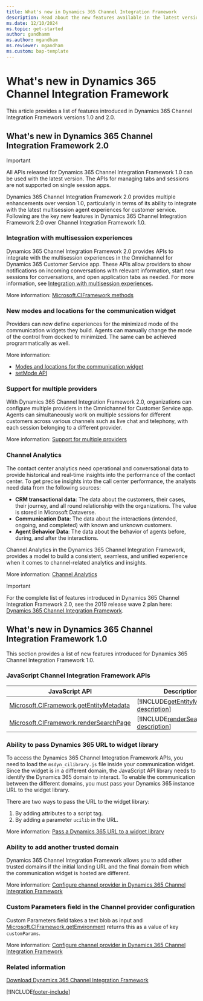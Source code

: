 ```yaml
---
title: What's new in Dynamics 365 Channel Integration Framework
description: Read about the new features available in the latest versions of Dynamics 365 Channel Integration Framework.
ms.date: 12/10/2024
ms.topic: get-started
author: gandhamm
ms.author: mgandham
ms.reviewer: mgandham
ms.custom: bap-template
---
```


# What's new in Dynamics 365 Channel Integration Framework

This article provides a list of features introduced in Dynamics 365 Channel Integration Framework versions 1.0 and 2.0.

## What's new in Dynamics 365 Channel Integration Framework 2.0

> [!IMPORTANT]
> All APIs released for Dynamics 365 Channel Integration Framework 1.0 can be used with the latest version. The APIs for managing tabs and sessions are not supported on single session apps.

Dynamics 365 Channel Integration Framework 2.0 provides multiple enhancements over version 1.0, particularly in terms of its ability to integrate with the latest multisession agent experiences for customer service. Following are the key new features in Dynamics 365 Channel Integration Framework 2.0 over Channel Integration Framework 1.0.

### Integration with multisession experiences

Dynamics 365 Channel Integration Framework 2.0 provides APIs to integrate with the multisession experiences in the Omnichannel for Dynamics 365 Customer Service app. These APIs allow providers to show notifications on incoming conversations with relevant information, start new sessions for conversations, and open application tabs as needed. For more information, see [Integration with multisession experiences](v2/administer/integration-multi-session-experiences.md).

More information: [Microsoft.CIFramework methods](v1/develop/reference/microsoft-ciframework.md)

### New modes and locations for the communication widget

Providers can now define experiences for the minimized mode of the communication widgets they build. Agents can manually change the mode of the control from docked to minimized. The same can be achieved programmatically as well. 

More information: 
- [Modes and locations for the communication widget](v2/administer/modes-communication-widget.md) 
- [setMode API](v2/develop/reference/microsoft-ciframework/setMode.md)

### Support for multiple providers

With Dynamics 365 Channel Integration Framework 2.0, organizations can configure multiple providers in the Omnichannel for Customer Service app. Agents can simultaneously work on multiple sessions for different customers across various channels such as live chat and telephony, with each session belonging to a different provider. 

More information: [Support for multiple providers](v2/administer/support-multiple-providers.md)

### Channel Analytics

The contact center analytics need operational and conversational data to provide historical and real-time insights into the performance of the contact center. To get precise insights into the call center performance, the analysts need data from the following sources: 

- **CRM transactional data**: The data about the customers, their cases, their journey, and all round relationship with the organizations. The value is stored in Microsoft Dataverse.
- **Communication Data**: The data about the interactions (intended, ongoing, and completed) with known and unknown customers.
- **Agent Behavior Data**: The data about the behavior of agents before, during, and after the interactions. 

Channel Analytics in the Dynamics 365 Channel Integration Framework, provides a model to build a consistent, seamless, and unified experience when it comes to channel-related analytics and insights.

More information: [Channel Analytics](v2/administer/channel-analytics.md)

> [!IMPORTANT]
> For the complete list of features introduced in Dynamics 365 Channel Integration Framework 2.0, see the 2019 release wave 2 plan here: [Dynamics 365 Channel Integration Framework](/dynamics365-release-plan/2019wave2/dynamics365-customer-service/channel-integration-framework-v2).

## What's new in Dynamics 365 Channel Integration Framework 1.0

This section provides a list of new features introduced for Dynamics 365 Channel Integration Framework 1.0.

### JavaScript Channel Integration Framework APIs

| JavaScript API | Description |
|-----|-----|
| [Microsoft.CIFramework.getEntityMetadata](v1/develop/reference/microsoft-ciframework/getEntityMetadata.md) | [!INCLUDE[getEntityMetadata-description](v1/develop/reference/microsoft-ciframework/includes/getEntityMetadata-description.md)] |
| [Microsoft.CIFramework.renderSearchPage](v1/develop/reference/microsoft-ciframework/renderSearchPage.md) | [!INCLUDE[renderSearchPage-description](v1/develop/reference/microsoft-ciframework/includes/renderSearchPage-description.md)] |

### Ability to pass Dynamics 365 URL to widget library

To access the Dynamics 365 Channel Integration Framework APIs, you need to load the `msdyn_cilibrary.js` file inside your communication widget. Since the widget is in a different domain, the JavaScript API library needs to identify the Dynamics 365 domain to interact. To enable the communication between the different domains, you must pass your Dynamics 365 instance URL to the widget library.

There are two ways to pass the URL to the widget library:

1. By adding attributes to a script tag.
2. By adding a parameter `ucilib` in the URL.

More information: [Pass a Dynamics 365 URL to a widget library](v1/administer/pass-url-widget-library.md)

### Ability to add another trusted domain

Dynamics 365 Channel Integration Framework allows you to add other trusted domains if the initial landing URL and the final domain from which the communication widget is hosted are different. 

More information: [Configure channel provider in Dynamics 365 Channel Integration Framework](v1/administer/configure-channel-provider-channel-integration-framework.md)

### Custom Parameters field in the Channel provider configuration

Custom Parameters field takes a text blob as input and [Microsoft.CIFramework.getEnvironment](v1/develop/reference/microsoft-ciframework/getEnvironment.md) returns this as a value of key `customParams`. 

More information: [Configure channel provider in Dynamics 365 Channel Integration Framework](v1/administer/configure-channel-provider-channel-integration-framework.md)

### Related information

[Download Dynamics 365 Channel Integration Framework](https://go.microsoft.com/fwlink/p/?linkid=2050102)  

[!INCLUDE[footer-include](../includes/footer-banner.md)]
